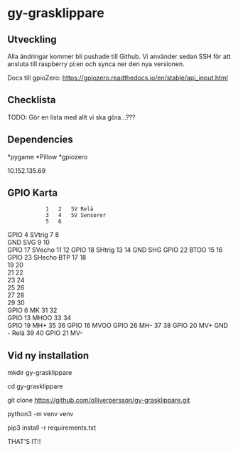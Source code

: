 # gy-grasklippare

## Utveckling
Alla ändringar kommer bli pushade till Github. Vi använder sedan SSH för att ansluta till raspberry pi:en och synca ner den nya versionen. 

Docs till gpioZero:
https://gpiozero.readthedocs.io/en/stable/api_input.html

## Checklista

TODO: Gör en lista med allt vi ska göra...???

## Dependencies

*pygame
*Pillow
*gpiozero

10.152.135.69

## GPIO Karta

				1	2	5V Relä
				3	4	5V Sensorer
				5	6	
GPIO 4	SVtrig	7	8	
GND		SVG		9	10	
GPIO 17	SVecho	11	12	GPIO 18 SHtrig
				13	14	GND		SHG
GPIO 22	BTOO	15	16	GPIO 23 SHecho
		BTP		17	18	
				19	20	
				21	22	
				23	24	
				25	26	
				27	28	
				29	30	
GPIO 6	MK		31	32	
GPIO 13	MHOO	33	34	
GPIO 19	MH+		35	36	GPIO 16 MVOO
GPIO 26	MH-		37	38	GPIO 20 MV+
GND - Relä 		39	40	GPIO 21 MV-

## Vid ny installation

mkdir gy-grasklippare

cd gy-grasklippare

git clone https://github.com/olliverpersson/gy-grasklippare.git

python3 -m venv venv

pip3 install -r requirements.txt

THAT'S IT!!